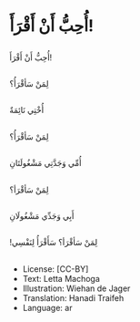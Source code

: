 # أُحِبُّ أَنْ أَقْرَأَ!

##
أُحِبُّ أَنْ أَقْرَأَ!

##
لِمَنْ سَأقْرَأُ؟

##
أُخْتِي نَائِمَةٌ

##
لِمَنْ سَأقْرَأُ؟

##
أُمِّي وَجَدَّتِي مَشْغُولَتَانِ

##
لِمَنْ سَأقْرَأ؟

##
أَبِي وَجَدِّي مَشْغُولَانِ

##
!لِمَنْ سَأقْرَأ؟ سَأَقْرَأُ لِنَفْسِي

##
* License: [CC-BY]
* Text: Letta Machoga
* Illustration: Wiehan de Jager
* Translation: Hanadi Traifeh
* Language: ar
